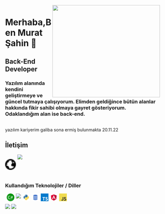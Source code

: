 <img src="https://media4.giphy.com/media/scZPhLqaVOM1qG4lT9/giphy.gif?cid=ecf05e47pmjyi4od56sln7utptsm8rjz6cbsapo0cv9sk3z6&rid=giphy.gif&ct=g" align="right" width="350px" height="300px">


# Merhaba,Ben Murat Şahin :wave:
## Back-End Developer

### Yazılım alanında kendini geliştirmeye ve güncel tutmaya çalışıyorum. Elimden geldiğince bütün alanlar hakkında fikir sahibi olmaya gayret gösteriyorum. Odaklandığım alan ise back-end.
<br/>
yazılım kariyerim galiba sona ermiş bulunmakta 20.11.22

<br/>

## İletişim

[<img align="left" alt="muratsah.com" width="35px" style="margin-right:5px;margin-top:15px;" src="https://raw.githubusercontent.com/iconic/open-iconic/master/svg/globe.svg" />][website]

[<img align="left" width="32" src='https://unpkg.com/simple-icons@v4/icons/linkedin.svg'/>][linkedin]

<br/>
<br/>
<br/>
<br/>


### Kullandığım Teknolojiler / Diller
<img src="https://raw.githubusercontent.com/github/explore/80688e429a7d4ef2fca1e82350fe8e3517d3494d/topics/csharp/csharp.png" align="left" height="25px" witdh="25px" style="margin-left:5px">

<img src = "https://camo.githubusercontent.com/8b811db858b9928b975227aa907b204538199f4cc747e82e87cf72bc6a46415d/68747470733a2f2f73332d61702d736f757468656173742d312e616d617a6f6e6177732e636f6d2f686f6d65706167652d6d656469612f77702d636f6e74656e742f75706c6f6164732f323032302f30332f30343039323433342f4e45545f436f72655f4c6f676f2e706e67" align="left" height="25px" witdh="25px" style="margin-left:5px">

<img src="https://raw.githubusercontent.com/github/explore/80688e429a7d4ef2fca1e82350fe8e3517d3494d/topics/python/python.png" align="left" height="25px" witdh="25px" style="margin-left:5px">

<img src="https://raw.githubusercontent.com/github/explore/80688e429a7d4ef2fca1e82350fe8e3517d3494d/topics/sql/sql.png" align="left" height="25px" witdh="25px" style="margin-left:5px">

<img src="https://raw.githubusercontent.com/github/explore/80688e429a7d4ef2fca1e82350fe8e3517d3494d/topics/typescript/typescript.png" height="25px" align="left" witdh="25px" style="margin-left:5px">

<img src="https://raw.githubusercontent.com/github/explore/80688e429a7d4ef2fca1e82350fe8e3517d3494d/topics/angular/angular.png" align="left" height="25px" witdh="25px" style="margin-left:5px">


<img src="https://raw.githubusercontent.com/github/explore/80688e429a7d4ef2fca1e82350fe8e3517d3494d/topics/javascript/javascript.png" align="left" height="25px" witdh="25px" style="margin-left:5px">

<br/>
<br/>
<img src="https://github-readme-stats.vercel.app/api?username=MuratShn&theme=radical">
<img src="https://github-readme-stats.vercel.app/api/top-langs/?username=MuratShn&theme=radical">





[linkedin]: https://www.linkedin.com/in/murat-%C5%9Fahin-45b7b8229/ 
[website]: https://www.muratsah.com




<!--
**MuratShn/MuratShn** is a ✨ _special_ ✨ repository because its `README.md` (this file) appears on your GitHub profile.

Here are some ideas to get you started:

- 🔭 I’m currently working on ...
- 🌱 I’m currently learning ...
- 👯 I’m looking to collaborate on ...
- 🤔 I’m looking for help with ...
- 💬 Ask me about ...
- 📫 How to reach me: ...
- 😄 Pronouns: ...
- ⚡ Fun fact: ...
-->
